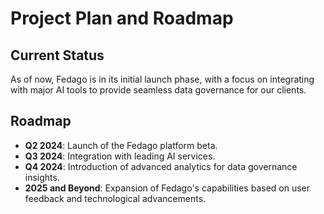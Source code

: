 # Project Plan and Roadmap

## Current Status

As of now, Fedago is in its initial launch phase, with a focus on integrating with major AI tools to provide seamless data governance for our clients.

## Roadmap

- **Q2 2024**: Launch of the Fedago platform beta.
- **Q3 2024**: Integration with leading AI services.
- **Q4 2024**: Introduction of advanced analytics for data governance insights.
- **2025 and Beyond**: Expansion of Fedago's capabilities based on user feedback and technological advancements.

